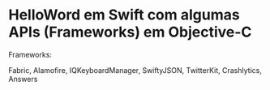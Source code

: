 # HelloWord em Swift com algumas APIs (Frameworks) em Objective-C

Frameworks:

Fabric,
Alamofire,
IQKeyboardManager,
SwiftyJSON,
TwitterKit,
Crashlytics,
Answers
